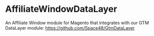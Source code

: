 # AffiliateWindowDataLayer

An Affiliate Window module for Magento that integrates with our GTM DataLayer module: https://github.com/Space48/GtmDataLayer
